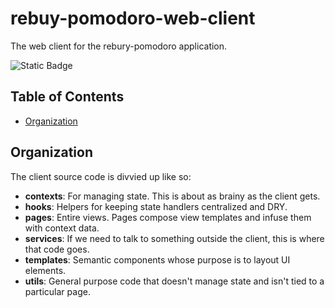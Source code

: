 # rebuy-pomodoro-web-client

The web client for the rebury-pomodoro application.

![Static Badge](https://img.shields.io/badge/version-0.3.0-aa3288?labelColor=3754d5)

## Table of Contents

- [Organization](#organization)

## Organization

The client source code is divvied up like so:

- **contexts**: For managing state. This is about as brainy as the client gets.
- **hooks**: Helpers for keeping state handlers centralized and DRY.
- **pages**: Entire views. Pages compose view templates and infuse them with context data.
- **services**: If we need to talk to something outside the client, this is where that code goes.
- **templates**: Semantic components whose purpose is to layout UI elements.
- **utils**: General purpose code that doesn't manage state and isn't tied to a particular page.
